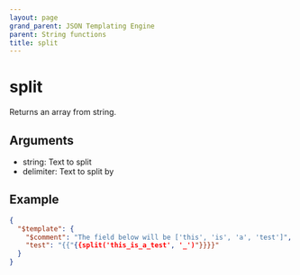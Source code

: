 ```yaml
---
layout: page
grand_parent: JSON Templating Engine
parent: String functions
title: split
---
```


# split

Returns an array from string.

## Arguments

 - string: Text to split
 - delimiter: Text to split by

## Example

```json
{
  "$template": {
    "$comment": "The field below will be ['this', 'is', 'a', 'test']",
    "test": "{{"{{split('this_is_a_test', '_')"}}}}"
  }
}
```

